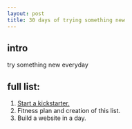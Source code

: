 ```yaml
---
layout: post
title: 30 days of trying something new
---
```


## intro

try something new everyday

## full list:

1. [Start a kickstarter.](https://www.kickstarter.com/projects/jacobjimenez/grano-this-is-cereal)
2. Fitness plan and creation of this list.
3. Build a website in a day.
